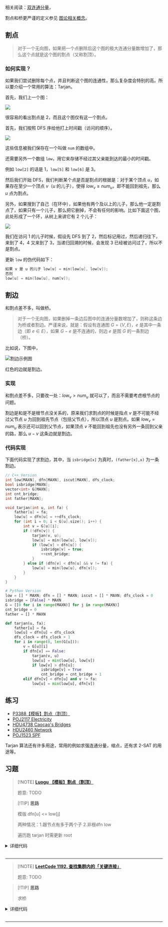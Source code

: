 
相关阅读：[双连通分量](./bcc.md)，

割点和桥更严谨的定义参见 [图论相关概念](./concept.md)。

## 割点

> 对于一个无向图，如果把一个点删除后这个图的极大连通分量数增加了，那么这个点就是这个图的割点（又称割顶）。

### 如何实现？

如果我们尝试删除每个点，并且判断这个图的连通性，那么复杂度会特别的高。所以要介绍一个常用的算法：Tarjan。

首先，我们上一个图：

![](./images/cut1.svg)

很容易的看出割点是 2，而且这个图仅有这一个割点。

首先，我们按照 DFS 序给他打上时间戳（访问的顺序）。

![](./images/cut2.svg)

这些信息被我们保存在一个叫做 `num` 的数组中。

还需要另外一个数组 `low`，用它来存储不经过其父亲能到达的最小的时间戳。

例如 `low[2]` 的话是 1，`low[5]` 和 `low[6]` 是 3。

然后我们开始 DFS，我们判断某个点是否是割点的根据是：对于某个顶点 $u$，如果存在至少一个顶点 $v$（$u$ 的儿子），使得 $low_v \geq num_u$，即不能回到祖先，那么 $u$ 点为割点。

另外，如果搜到了自己（在环中），如果他有两个及以上的儿子，那么他一定是割点了，如果只有一个儿子，那么把它删掉，不会有任何的影响。比如下面这个图，此处形成了一个环，从树上来讲它有 2 个儿子：

![](./images/cut3.svg)

我们在访问 1 的儿子时候，假设先 DFS 到了 2，然后标记用过，然后递归往下，来到了 4，4 又来到了 3，当递归回溯的时候，会发现 3 已经被访问过了，所以不是割点。

更新 `low` 的伪代码如下：

```cpp
如果 v 是 u 的儿子 low[u] = min(low[u], low[v]);
否则
low[u] = min(low[u], num[v]);
```

## 割边

和割点差不多，叫做桥。

> 对于一个无向图，如果删掉一条边后图中的连通分量数增加了，则称这条边为桥或者割边。严谨来说，就是：假设有连通图 $G=\{V,E\}$，$e$ 是其中一条边（即 $e \in E$），如果 $G-e$ 是不连通的，则边 $e$ 是图 $G$ 的一条割边（桥）。

比如说，下图中，

![割边示例图](./images/bridge1.svg)

红色的边就是割边。

### 实现

和割点差不多，只要改一处：$low_v>num_u$ 就可以了，而且不需要考虑根节点的问题。

割边是和是不是根节点没关系的，原来我们求割点的时候是指点 $v$ 是不可能不经过父节点 $u$ 为回到祖先节点（包括父节点），所以顶点 $u$ 是割点。如果 $low_v=num_u$ 表示还可以回到父节点，如果顶点 $v$ 不能回到祖先也没有另外一条回到父亲的路，那么 $u-v$ 这条边就是割边。

### 代码实现

下面代码实现了求割边，其中，当 `isbridge[x]` 为真时，`(father[x],x)` 为一条割边。

```cpp
// C++ Version
int low[MAXN], dfn[MAXN], iscut[MAXN], dfs_clock;
bool isbridge[MAXN];
vector<int> G[MAXN];
int cnt_bridge;
int father[MAXN];

void tarjan(int u, int fa) {
    father[u] = fa;
    low[u] = dfn[u] = ++dfs_clock;
    for (int i = 0; i < G[u].size(); i++) {
        int v = G[u][i];
        if (!dfn[v]) {
            tarjan(v, u);
            low[u] = min(low[u], low[v]);
            if (low[v] > dfn[u]) {
                isbridge[v] = true;
                ++cnt_bridge;
            }
        } else if (dfn[v] < dfn[u] && v != fa) {
            low[u] = min(low[u], dfn[v]);
        }
    }
}
```

```python
# Python Version
low = [] * MAXN; dfn = [] * MAXN; iscut = [] * MAXN; dfs_clock = 0
isbridge = [False] * MAXN
G = [[0 for i in range(MAXN)] for j in range(MAXN)]
cnt_bridge = 0
father = [] * MAXN

def tarjan(u, fa):
    father[u] = fa
    low[u] = dfn[u] = dfs_clock
    dfs_clock = dfs_clock + 1
    for i in range(0, len(G[u])):
        v = G[u][i]
        if dfn[v] == False:
            tarjan(v, u)
            low[u] = min(low[u], low[v])
            if low[v] > dfn[u]:
                isbridge[v] = True
                cnt_bridge = cnt_bridge + 1
        elif dfn[v] < dfn[u] and v != fa:
            low[u] = min(low[u], dfn[v])
```

## 练习

- [P3388【模板】割点（割顶）](https://www.luogu.com.cn/problem/P3388)
- [POJ2117 Electricity](https://vjudge.net/problem/POJ-2117)
- [HDU4738 Caocao's Bridges](https://vjudge.net/problem/HDU-4738)
- [HDU2460 Network](https://vjudge.net/problem/HDU-2460)
- [POJ1523 SPF](https://vjudge.net/problem/POJ-1523)

Tarjan 算法还有许多用途，常用的例如求强连通分量，缩点，还有求 2-SAT 的用途等。

## 习题

> [!NOTE] **[Luogu 【模板】割点（割顶）](https://www.luogu.com.cn/problem/P3388)**
> 
> 题意: TODO

> [!TIP] **思路**
> 
> 模版 dfn[u] <= low[j]
> 
> 两种情况：1.跟节点有多于两个子 2.非根dfn low
> 
> 遍历跑 tarjan 时需更新 root

<details>
<summary>详细代码</summary>
<!-- tabs:start -->

##### **C++**

```cpp
#include <bits/stdc++.h>
using namespace std;

// 割点 存在于无向图中
// 1. 对于根节点 有两颗以上的子树 就是割点
// 2. 非根节点对于其子 v 有 low[v] >= dfn[u]  则 u 是割点

const int N = 2e4 + 10, M = 2e5 + 10;

int n, m, cnt;
int h[N], e[M], ne[M], idx;

int dfn[N], low[N], timestamp;
bool cut[N];
int root;

void init() {
    memset(h, -1, sizeof h);
    idx = 0;
}

void add(int a, int b) {
    e[idx] = b, ne[idx] = h[a], h[a] = idx ++ ;
}

void tarjan(int u) {
    dfn[u] = low[u] = ++ timestamp;
    // 此处不需要得到双连通分量dcc 所以不需要栈
    
    if (u == root && h[u] == -1)
        return;
    
    int cnt = 0;
    for (int i = h[u]; ~i; i = ne[i]) {
        int j = e[i];
        if (!dfn[j]) {
            tarjan(j);
            low[u] = min(low[u], low[j]);
            if (dfn[u] <= low[j]) {
                cnt ++ ;
                if (u != root || cnt > 1)
                    cut[u] = true;
                // ... 其他题目在此处理dcc
            }
        } else
            low[u] = min(low[u], dfn[j]);
    }
    // 其他题目 还可在此处理cnt 表示切掉本节点后有多少个分量
}

int main() {
    init();
    
    cin >> n >> m;
    while (m -- ) {
        int a, b;
        cin >> a >> b;
        add(a, b), add(b, a);
    }
    
    // ATTENTION
    for (root = 1; root <= n; ++ root )
        if (!dfn[root])
            tarjan(root);
    
    int res = 0;
    for (int i = 1; i <= n; ++ i )
        if (cut[i])
            res ++ ;
    cout << res << endl;
    for (int i = 1; i <= n; ++ i )
        if (cut[i])
            cout << i << ' ';
    cout << endl;
    
    return 0;
}
```

##### **Python**

```python

```

<!-- tabs:end -->
</details>

<br>

* * *

> [!NOTE] **[LeetCode 1192. 查找集群内的「关键连接」](https://leetcode.cn/problems/critical-connections-in-a-network/)**
> 
> 题意: TODO

> [!TIP] **思路**
> 
> 求桥

<details>
<summary>详细代码</summary>
<!-- tabs:start -->

##### **C++**

```cpp
class Solution {
public:
    vector<vector<int>> v;
    vector<int> dfn, low;
    int timestamps;
    vector<vector<int>> ret;
    
    void tarjan(int x, int fa) {
        dfn[x] = low[x] = ++ timestamps;
        for (auto y : v[x]) {
            if (y == fa) continue;
            if (!dfn[y]) {
                tarjan(y, x);
                low[x] = min(low[x], low[y]);
                if (low[y] > dfn[x]) ret.push_back({x, y});
            } else low[x] = min(low[x], dfn[y]);
        }
    }
    
    vector<vector<int>> criticalConnections(int n, vector<vector<int>>& connections) {
        v = vector<vector<int>>(n);
        dfn = low = vector<int>(n);
        timestamps = 0;
        ret.clear();
        for (auto e : connections) {
            v[e[0]].push_back(e[1]);
            v[e[1]].push_back(e[0]);
        }
        for (int i = 0; i < n; ++ i )
            if (!dfn[i]) tarjan(i, -1);
        return ret;
    }
};
```

##### **Python**

```python

```

<!-- tabs:end -->
</details>

<br>

* * *